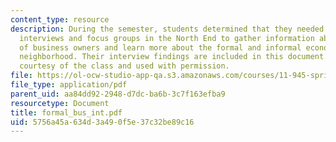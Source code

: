 ```yaml
---
content_type: resource
description: During the semester, students determined that they needed to conduct
  interviews and focus groups in the North End to gather information about the perspective
  of business owners and learn more about the formal and informal economies of the
  neighborhood. Their interview findings are included in this document. All work is
  courtesy of the class and used with permission.
file: https://ol-ocw-studio-app-qa.s3.amazonaws.com/courses/11-945-springfield-studio-fall-2005/5756a45a634d3a490f5e37c32be89c16_formal_bus_int.pdf
file_type: application/pdf
parent_uid: aa84dd92-2948-d7dc-ba6b-3c7f163efba9
resourcetype: Document
title: formal_bus_int.pdf
uid: 5756a45a-634d-3a49-0f5e-37c32be89c16
---
```

